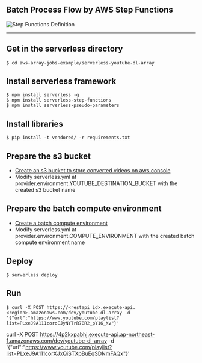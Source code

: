 ## Batch Process Flow by AWS Step Functions
![Step Functions Definition](images/flow.png)


----
## Get in the serverless directory
```
$ cd aws-array-jobs-example/serverless-youtube-dl-array
```

## Install serverless framework
```
$ npm install serverless -g
$ npm install serverless-step-functions
$ npm install serverless-pseudo-parameters
```

## Install libraries
```
$ pip install -t vendored/ -r requirements.txt
```

## Prepare the s3 bucket
* [Create an s3 bucket to store converted videos on aws console](https://s3.console.aws.amazon.com/s3/home)
* Modify serverless.yml at provider.environment.YOUTUBE_DESTINATION_BUCKET with the created s3 bucket name

## Prepare the batch compute environment
* [Create a batch compute environment](https://console.aws.amazon.com/batch/home#/compute-environments)
* Modify serverless.yml at provider.environment.COMPUTE_ENVIRONMENT with the created batch compute environment name

## Deploy
```
$ serverless deploy
```

## Run
```
$ curl -X POST https://<restapi_id>.execute-api.<region>.amazonaws.com/dev/youtube-dl-array -d '{"url":"https://www.youtube.com/playlist?list=PLxeJ9A111coroEJyNYTrR7BR2_pY16_Kv"}'
```

curl -X POST https://4p2kxpabhj.execute-api.ap-northeast-1.amazonaws.com/dev/youtube-dl-array -d '{"url":"https://www.youtube.com/playlist?list=PLxeJ9A111corXJxQiSTXpBuEqSDNmFAQx"}'